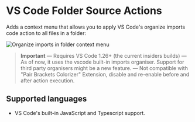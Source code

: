 # VS Code Folder Source Actions

Adds a context menu that allows you to apply VS Code's organize imports code action to all files in a folder:

![Organize imports in folder context menu](https://github.com/n3w0rld94/vscode-folder-source-actions/blob/master/documentation/menu.png)

> **Important** 
    — Requires VS Code 1.26+ (the current insiders builds)
    — As of now, it uses the vscode built-in imports organiser. Support for third party organisers might be a new feature.
    — Not compatible with "Pair Brackets Colorizer" Extension, disable and re-enable before and after action execution.

## Supported languages

- VS Code's built-in JavaScript and Typescript support.